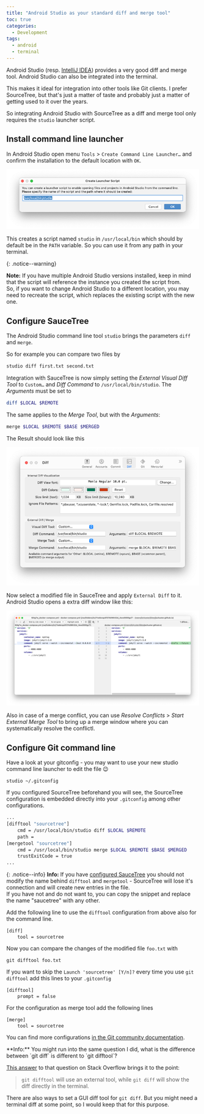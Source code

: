 ```yaml
---
title: "Android Studio as your standard diff and merge tool" 
toc: true
categories:
  - Development
tags:
  - android
  - terminal
---
```


Android Studio (resp. [IntelliJ IDEA]( https://www.jetbrains.com/help/idea/command-line-differences-viewer.html)) provides a very good diff and merge tool. Android Studio can also be integrated into the terminal.

This makes it ideal for integration into other tools like Git clients. I prefer SourceTree, but that's just a matter of taste and probably just a matter of getting used to it over the years.

So integrating Android Studio with SourceTree as a diff and merge tool only requires the `studio` launcher script.

## Install command line launcher

In Android Studio open menu `Tools` > `Create Command Line Launcher…` and confirm the installation to the default location with `OK`.

![Android Studio Command-Line Launcher](../../assets/images/2021/2021-10-06-android-studio-command-line-launcher-installer.png)


This creates a script named `studio` in `/usr/local/bin` which should by default be in the `PATH` variable. So you can use it from any path in your terminal.

{: .notice--warning}

**Note:** If you have multiple Android Studio versions installed, keep in mind that the script will reference the instance you created the script from.   
So, if you want to change Android Studio to a different location, you may need to recreate the script, which replaces the existing script with the new one.

## Configure SauceTree

The Android Studio command line tool `studio` brings the parameters `diff` and `merge`.

So for example you can compare two files by

```bash
studio diff first.txt second.txt
```

Integration with SauceTree is now simply setting the *External Visual Diff Tool* to `Custom…`  and *Diff Command* to `/usr/local/bin/studio`.
The *Arguments* must be set to

```bash
diff $LOCAL $REMOTE
```

The same applies to the *Merge Tool*, but with the *Arguments*:

```bash
merge $LOCAL $REMOTE $BASE $MERGED
```

The Result should look like this

![SourceTree Preferences Diff Tool](../../assets/images/2021/2021-10-06-sourcetree-preferences-diff-tool.png)



Now select a modified file in SauceTree and apply `External Diff` to it. Android Studio opens a extra diff window like this:

![Android Studio Diff View](../../assets/images/2021/2021-10-06-android-studio-diff-view.png)

Also in case of a merge conflict, you can use *Resolve Conflicts* > *Start External Merge Tool* to bring up a merge window where you can systematically resolve the conflictl.

## Configure Git command line
Have a look at your gitconfig - you may want to use your new studio command line launcher to edit the file  😉
```
studio ~/.gitconfig
```
If you configured SourceTree beforehand you will see, the SourceTree configuration is embedded directly into your `.gitconfig` among other configurations.

```bash
...
[difftool "sourcetree"]
    cmd = /usr/local/bin/studio diff $LOCAL $REMOTE
    path = 
[mergetool "sourcetree"]
    cmd = /usr/local/bin/studio merge $LOCAL $REMOTE $BASE $MERGED
    trustExitCode = true
...
```

{: .notice--info}
**Info:** If you have [configured SauceTree](#configure-saucetree) you should not modify the name behind `difftool` and `mergetool`  - SourceTree will lose it's connection and will create new entries in the file.  
If you have not and do not want to, you can copy the snippet and replace the name "saucetree" with any other.

Add the following line to use the `difftool` configuration from above also for the command line.

```
[diff]
    tool = sourcetree
```

Now you can compare the changes of the modified file `foo.txt` with

```
git difftool foo.txt
```

If you want to skip the `Launch 'sourcetree' [Y/n]?` every time you use `git difftool` add this lines to your `.gitconfig`

```
[difftool]
    prompt = false
```

For the configuration as merge tool add the following lines
```
[merge]
    tool = sourcetree
```

You can find more configurations [in the Git community documentation](https://git-scm.com/book/sv/v2/Customizing-Git-Git-Configuration).

<div class="notice--info" markdown="1">
**Info:** You might run into the same question I did,  
what is the difference between `git diff` is different to `git difftool`?

[This answer](https://stackoverflow.com/a/20951002/362182) to that question on Stack Overflow brings it to the point:

> `git difftool` will use an external tool, while `git diff` will show the diff directly in the terminal.

There are also ways to set a GUI diff tool for `git diff`. But you might need a terminal diff at some point, so I would keep that for this purpose.
</div>
